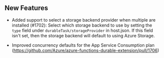 ## New Features
- Added support to select a storage backend provider when multiple are installed (#1702): Select which storage backend to use by setting the `type` field under `durableTask/storageProvider` in host.json. If this field isn't set, then the storage backend will default to using Azure Storage.

- Improved concurrency defaults for the App Service Consumption plan (https://github.com/Azure/azure-functions-durable-extension/pull/1706)

